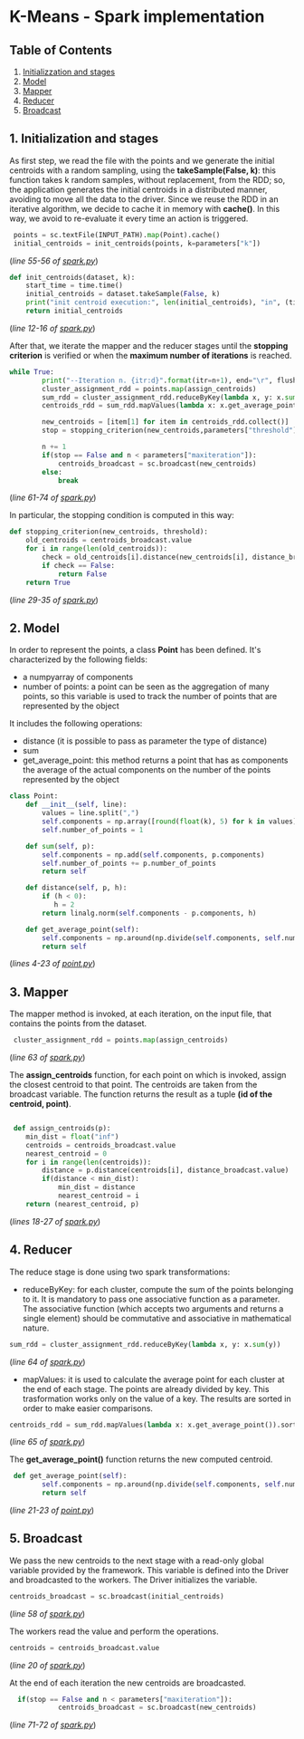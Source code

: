 # K-Means - Spark implementation

## Table of Contents

1) [Initializzation and stages](#1-initialization-and-stages)
2) [Model](#2-model)
3) [Mapper](#3-mapper)
4) [Reducer](#4-reducer)
5) [Broadcast](#4-broadcast)

## 1. Initialization and stages

As first step, we read the file with the points and we generate the initial centroids with a random sampling, using the **takeSample(False, k)**: this function takes k random samples, without replacement, from the RDD; so, the application generates the initial centroids in a distributed manner, avoiding to move all the data to the driver.
Since we reuse the RDD in an iterative algorithm, we decide to cache it in memory with **cache()**. In this way, we avoid to re-evaluate it every time an action is triggered.

```python
 points = sc.textFile(INPUT_PATH).map(Point).cache()
 initial_centroids = init_centroids(points, k=parameters["k"])
```

(*line 55-56 of [spark.py](/k-means-spark/spark.py)*)

```python
def init_centroids(dataset, k):
    start_time = time.time()
    initial_centroids = dataset.takeSample(False, k)
    print("init centroid execution:", len(initial_centroids), "in", (time.time() - start_time), "s")
    return initial_centroids
```

(*line 12-16 of [spark.py](/k-means-spark/spark.py)*)

After that, we iterate the mapper and the reducer stages until the **stopping criterion** is verified or when the **maximum number of iterations** is reached.

```python
while True:
        print("--Iteration n. {itr:d}".format(itr=n+1), end="\r", flush=True)
        cluster_assignment_rdd = points.map(assign_centroids)
        sum_rdd = cluster_assignment_rdd.reduceByKey(lambda x, y: x.sum(y))
        centroids_rdd = sum_rdd.mapValues(lambda x: x.get_average_point()).sortByKey(ascending=True)

        new_centroids = [item[1] for item in centroids_rdd.collect()]
        stop = stopping_criterion(new_centroids,parameters["threshold"])

        n += 1
        if(stop == False and n < parameters["maxiteration"]):
            centroids_broadcast = sc.broadcast(new_centroids)
        else:
            break

```

(*line 61-74 of [spark.py](/k-means-spark/spark.py)*)

In particular, the stopping condition is computed in this way:

```python
def stopping_criterion(new_centroids, threshold):
    old_centroids = centroids_broadcast.value
    for i in range(len(old_centroids)):
        check = old_centroids[i].distance(new_centroids[i], distance_broadcast.value) <= threshold
        if check == False:
            return False
    return True
```

(*line 29-35 of [spark.py](/k-means-spark/spark.py)*)

## 2. Model

In order to represent the points, a class **Point** has been defined.
It's characterized by the following fields:

- a numpyarray of components
- number of points: a point can be seen as the aggregation of many points, so this variable is used to track the number of points that are represented by the object

It includes the following operations:

- distance (it is possible to pass as parameter the type of distance)
- sum
- get_average_point: this method returns a point that has as components the average of the actual components on the number of the points represented by the object

```python
class Point:
    def __init__(self, line):
        values = line.split(",")
        self.components = np.array([round(float(k), 5) for k in values])
        self.number_of_points = 1

    def sum(self, p):
        self.components = np.add(self.components, p.components)
        self.number_of_points += p.number_of_points
        return self

    def distance(self, p, h):
        if (h < 0):
           h = 2
        return linalg.norm(self.components - p.components, h)

    def get_average_point(self):
        self.components = np.around(np.divide(self.components, self.number_of_points), 5)
        return self
```

(*lines 4-23 of [point.py](/k-means-spark/point.py)*)

## 3. Mapper

The mapper method is invoked, at each iteration,  on the input file, that contains the points from the dataset.

```python
 cluster_assignment_rdd = points.map(assign_centroids)
```

(*line 63 of [spark.py](/k-means-spark/spark.py)*)

The **assign_centroids** function, for each point on which is invoked, assign the closest centroid to that point. The centroids are taken from the broadcast variable. The function returns the result as a tuple **(id of the centroid, point)**.

```python

 def assign_centroids(p):
    min_dist = float("inf")
    centroids = centroids_broadcast.value
    nearest_centroid = 0
    for i in range(len(centroids)):
        distance = p.distance(centroids[i], distance_broadcast.value)
        if(distance < min_dist):
            min_dist = distance
            nearest_centroid = i
    return (nearest_centroid, p)
```

(*lines 18-27 of [spark.py](/k-means-spark/spark.py)*)

## 4. Reducer

The reduce stage is done using two spark transformations:

- reduceByKey: for each cluster, compute the sum of the points belonging to it. It is mandatory to pass one associative function as a parameter. The associative function (which accepts two arguments and returns a single element) should be commutative and associative in mathematical nature.

```python
sum_rdd = cluster_assignment_rdd.reduceByKey(lambda x, y: x.sum(y))
```

(*line 64 of [spark.py](/k-means-spark/spark.py)*)

- mapValues: it is used to calculate the average point for each cluster at the end of each stage. The points are already divided by key. This trasformation works only on the value of a key. The results are sorted in order to make easier comparisons.

```python
centroids_rdd = sum_rdd.mapValues(lambda x: x.get_average_point()).sortBy(lambda x: x[1].components[0])
```

(*line 65 of [spark.py](/k-means-spark/spark.py)*)

The **get_average_point()** function returns the new computed centroid.

```python
 def get_average_point(self):
        self.components = np.around(np.divide(self.components, self.number_of_points), 5)
        return self
```

(*line 21-23 of [point.py](/k-means-spark/point.py)*)

## 5. Broadcast

We pass the new centroids to the next stage with a read-only global variable provided by the framework. This variable is defined into the Driver and broadcasted to the workers.
The Driver initializes the variable.

```python
centroids_broadcast = sc.broadcast(initial_centroids)
```

(*line 58 of [spark.py](/k-means-spark/spark.py)*)

The workers read the value and perform the operations.

```python
centroids = centroids_broadcast.value
```

(*line 20 of [spark.py](/k-means-spark/spark.py)*)

At the end of each iteration the new centroids are broadcasted.

```python
  if(stop == False and n < parameters["maxiteration"]):
            centroids_broadcast = sc.broadcast(new_centroids)
```

(*line 71-72 of [spark.py](/k-means-spark/spark.py)*)
